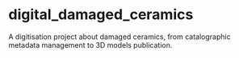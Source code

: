 # digital_damaged_ceramics
A digitisation project about damaged ceramics, from catalographic metadata management to 3D models publication. 
